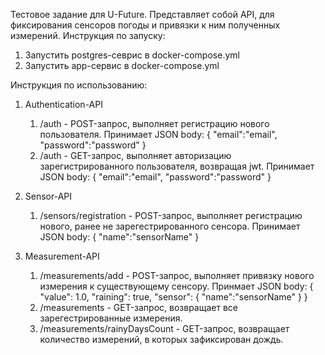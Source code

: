 Тестовое задание для U-Future. Представляет собой API, для фиксирования сенсоров погоды и привязки к ним полученных измерений.
Инструкция по запуску:
1) Запустить postgres-севрис в docker-compose.yml
2) Запустить app-сервис в docker-compose.yml

Инструкция по использованию:

1. Authentication-API
   1) /auth - POST-запрос, выполняет регистрацию нового пользователя. Принимает JSON body:
      {
      "email":"email",
      "password":"password"
      }
   2) /auth - GET-запрос, выполняет авторизацию зарегистрированного пользователя, возвращая jwt. Принимает JSON body:
      {
      "email":"email",
      "password":"password"
      }

2. Sensor-API
   1) /sensors/registration - POST-запрос, выполняет регистрацию нового, ранее не зарегестрированного сенсора. Принимает JSON body:
      {
      "name":"sensorName"
      }

3. Measurement-API
   1) /measurements/add - POST-запрос, выполняет привязку нового измерения к существующему сенсору. Принмает JSON body:
      {
      "value": 1.0,
      "raining": true,
      "sensor": {
        "name":"sensorName"
        }
      }
   2) /measurements - GET-запрос, возвращает все зарегестрированные измерения.
   3) /measurements/rainyDaysCount - GET-запрос, возвращает количество измерений, в которых зафиксирован дождь.
